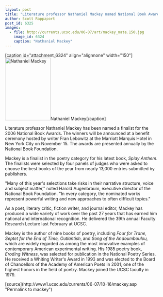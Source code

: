 ```yaml
---
layout: post
title: "Literature professor Nathaniel Mackey named National Book Award finalist"
author: Scott Rappaport
post_id: 6325
images:
  - file: http://currents.ucsc.edu/06-07/art/mackey_nate.150.jpg
    image_id: 6324
    caption: "Nathaniel Mackey"
---
```


[caption id="attachment_6324" align="alignnone" width="150"]<a href="http://localhost/mysite/wp-content/uploads/2006/10/mackey_nate.150.jpg"><img class="size-full wp-image-6324" src="http://localhost/mysite/wp-content/uploads/2006/10/mackey_nate.150.jpg" alt="Nathaniel Mackey" width="150" height="205" /></a>Nathaniel Mackey[/caption]
<a name="content" id="content"></a>
<p>
  Literature professor Nathaniel Mackey has been named a finalist for the 2006 National Book Awards. The winners will be announced at a benefit ceremony hosted by writer Fran Lebowitz at the Marriott Marquis Hotel in New York City on November 15. The awards are presented annually by the National Book Foundation.
</p>
<p>
  Mackey is a finalist in the poetry category for his latest book, <i>Splay Anthem</i>. The finalists were selected by four panels of judges who were asked to choose the best books of the year from nearly 13,000 entries submitted by publishers.
</p>
<p>
  "Many of this year's selections take risks in their narrative structure, voice and subject matter," noted Harold Augenbraum, executive director of the National Book Foundation. "In every category, the nominated works represent powerful writing and new approaches to often difficult topics."
</p>
<p>
  As a poet, literary critic, fiction writer, and journal editor, Mackey has produced a wide variety of work over the past 27 years that has earned him national and international recognition. He delivered the 39th annual Faculty Research Lecture last February at UCSC.
</p>
<p>
  Mackey is the author of nine books of poetry, including <i>Four for Trane</i>, <i>Septet for the End of Time, Outlantish</i>, and <i>Song of the Andoumboulou,</i> which are widely regarded as among the most innovative examples of contemporary American experimental writing. His 1985 poetry book, <i>Eroding Witness</i>, was selected for publication in the National Poetry Series. He received a Whiting Writer's Award in 1993 and was elected to the Board of Chancellors of the Academy of American Poets in 2001, one of the highest honors in the field of poetry. Mackey joined the UCSC faculty in 1979.
</p>
[source](http://www1.ucsc.edu/currents/06-07/10-16/mackey.asp "Permalink to mackey")
